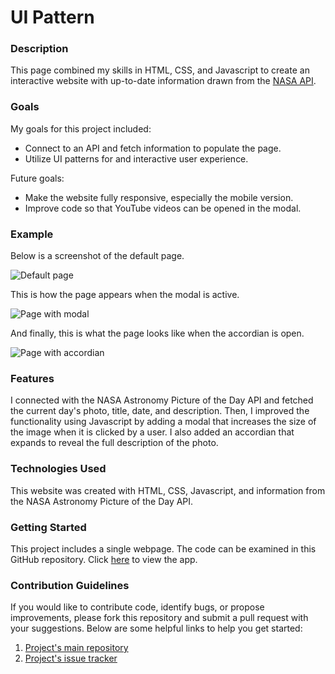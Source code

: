 # UI Pattern

### Description

This page combined my skills in HTML, CSS, and Javascript to create an interactive website with up-to-date information drawn from the [NASA API](https://api.nasa.gov/).

### Goals

My goals for this project included:
* Connect to an API and fetch information to populate the page.
* Utilize UI patterns for and interactive user experience.

Future goals:
* Make the website fully responsive, especially the mobile version.
* Improve code so that YouTube videos can be opened in the modal.

### Example

Below is a screenshot of the default page.

![Default page](https://i.imgur.com/VK8MlG9.png)

This is how the page appears when the modal is active.

![Page with modal](https://i.imgur.com/sKMh1Fd.png)

And finally, this is what the page looks like when the accordian is open.

![Page with accordian](https://i.imgur.com/jhdEAKV.png)

### Features

I connected with the NASA Astronomy Picture of the Day API and fetched the current day's photo, title, date, and description. Then, I improved the functionality using Javascript by adding a modal that increases the size of the image when it is clicked by a user. I also added an accordian that expands to reveal the full description of the photo.

### Technologies Used

This website was created with HTML, CSS, Javascript, and information from the NASA Astronomy Picture of the Day API.

### Getting Started

This project includes a single webpage. The code can be examined in this GitHub repository. Click [here](https://shelbyvjacobs.github.io/ui-pattern/) to view the app.

### Contribution Guidelines

If you would like to contribute code, identify bugs, or propose improvements, please fork this repository and submit a pull request with your suggestions. Below are some helpful links to help you get started:
1. [Project's main repository](https://github.com/shelbyvjacobs/ui-pattern)
2. [Project's issue tracker](https://github.com/shelbyvjacobs/ui-pattern/issues)
